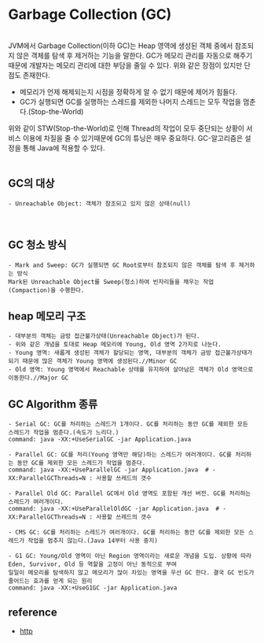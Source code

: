 # Garbage Collection (GC)

<br>
JVM에서 Garbage Collection(이하 GC)는 Heap 영역에 생성된 객체 중에서 참조되지 않은 객체를 탐색 후 제거하는 기능을 말한다.
GC가 메모리 관리를 자동으로 해주기 때문에 개발자는 메모리 관리에 대한 부담을 줄일 수 있다.
위와 같은 장점이 있지만 단점도 존재한다.<br>

- 메모리가 언제 해제되는지 시점을 정확하게 알 수 없기 때문에 제어가 힘들다.
- GC가 실행되면 GC를 실행하는 스레드를 제외한 나머지 스레드는 모두 작업을 멈춘다.(Stop-the-World)<br>

위와 같이 STW(Stop-the-World)로 인해 Thread의 작업이 모두 중단되는 상황이 서비스 이용에 차질을 줄 수 있기때문에
GC의 튜닝은 매우 중요하다. GC-알고리즘은 설정을 통해 Java에 적용할 수 있다.<br><br>

## GC의 대상
```agsl
- Unreachable Object: 객체가 참조되고 있지 않은 상태(null)
```
<br>

## GC 청소 방식
```agsl
- Mark and Sweep: GC가 실행되면 GC Root로부터 참조되지 않은 객체를 탐색 후 제거하는 방식
Mark된 Unreachable Object를 Sweep(청소)하여 빈자리들을 채우는 작업(Compaction)을 수행한다.
```

## heap 메모리 구조
```agsl
- 대부분의 객체는 금방 접근불가상태(Unreachable Object)가 된다.
- 위와 같은 개념을 토대로 Heap 메모리에 Young, Old 영역 2가지로 나눈다.
- Young 영역: 새롭게 생성된 객체가 할당되는 영역, 대부분의 객체가 금방 접근불가상태가 되기 때문에 많은 객체가 Young 영역에 생성된다.//Minor GC
- Old 영역: Young 영역에서 Reachable 상태를 유지하여 살아남은 객체가 Old 영역으로 이동한다.//Major GC
```


## GC Algorithm 종류
```agsl
- Serial GC: GC를 처리하는 스레드가 1개이다. GC를 처리하는 동안 GC를 제외한 모든 스레드가 작업을 멈춘다.(속도가 느리다.)
command: java -XX:+UseSerialGC -jar Application.java

- Parallel GC: GC를 처리(Young 영역만 해당)하는 스레드가 여러개이다. GC를 처리하는 동안 GC를 제외한 모든 스레드가 작업을 멈춘다.
command: java -XX:+UseParallelGC -jar Application.java  # -XX:ParallelGCThreads=N : 사용할 쓰레드의 갯수

- Parallel Old GC: Parallel GC에서 Old 영역도 포함된 개선 버전. GC를 처리하는 스레드가 여러개이다.
command: java -XX:+UseParallelOldGC -jar Application.java  # -XX:ParallelGCThreads=N : 사용할 쓰레드의 갯수

- CMS GC: GC를 처리하는 스레드가 여러개이다. GC를 처리하는 동안 GC를 제외한 모든 스레드가 작업을 멈추지 않는다.(Java 14부터 사용 중지)

- G1 GC: Young/Old 영역이 아닌 Region 영역이라는 새로운 개념을 도입. 상황에 따라 Eden, Survivor, Old 등 역할을 고정이 아닌 동적으로 부여
일일이 메모리를 탐색하지 않고 메모리가 많이 차있는 영역을 우선 GC 한다. 결국 GC 빈도가 줄어드는 효과를 얻게 되는 원리
command: java -XX:+UseG1GC -jar Application.java
```


## reference

- [http](https://inpa.tistory.com/entry/JAVA-%E2%98%95-%EA%B0%80%EB%B9%84%EC%A7%80-%EC%BB%AC%EB%A0%89%EC%85%98GC-%EB%8F%99%EC%9E%91-%EC%9B%90%EB%A6%AC-%EC%95%8C%EA%B3%A0%EB%A6%AC%EC%A6%98-%F0%9F%92%AF-%EC%B4%9D%EC%A0%95%EB%A6%AC)
